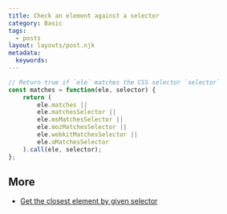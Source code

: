 ```yaml
---
title: Check an element against a selector
category: Basic
tags:
  - posts
layout: layouts/post.njk
metadata:
  keywords:
---
```


```js
// Return true if `ele` matches the CSS selector `selector`
const matches = function(ele, selector) {
    return (
        ele.matches || 
        ele.matchesSelector || 
        ele.msMatchesSelector || 
        ele.mozMatchesSelector || 
        ele.webkitMatchesSelector || 
        ele.oMatchesSelector
    ).call(ele, selector);
};
```

## More

* [Get the closest element by given selector](/get-the-closest-element-by-given-selector)